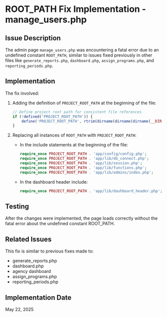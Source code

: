 # ROOT_PATH Fix Implementation - manage_users.php

## Issue Description
The admin page `manage_users.php` was encountering a fatal error due to an undefined constant `ROOT_PATH`, similar to issues fixed previously in other files like `generate_reports.php`, `dashboard.php`, `assign_programs.php`, and `reporting_periods.php`.

## Implementation
The fix involved:

1. Adding the definition of `PROJECT_ROOT_PATH` at the beginning of the file:
   ```php
   // Define project root path for consistent file references
   if (!defined('PROJECT_ROOT_PATH')) {
       define('PROJECT_ROOT_PATH', rtrim(dirname(dirname(dirname(__DIR__))), DIRECTORY_SEPARATOR) . DIRECTORY_SEPARATOR);
   }
   ```

2. Replacing all instances of `ROOT_PATH` with `PROJECT_ROOT_PATH`:
   - In the include statements at the beginning of the file:
     ```php
     require_once PROJECT_ROOT_PATH . 'app/config/config.php';
     require_once PROJECT_ROOT_PATH . 'app/lib/db_connect.php';
     require_once PROJECT_ROOT_PATH . 'app/lib/session.php';
     require_once PROJECT_ROOT_PATH . 'app/lib/functions.php';
     require_once PROJECT_ROOT_PATH . 'app/lib/admins/index.php';
     ```
   - In the dashboard header include:
     ```php
     require_once PROJECT_ROOT_PATH . 'app/lib/dashboard_header.php';
     ```

## Testing
After the changes were implemented, the page loads correctly without the fatal error about the undefined constant ROOT_PATH.

## Related Issues
This fix is similar to previous fixes made to:
- generate_reports.php
- dashboard.php
- agency dashboard
- assign_programs.php
- reporting_periods.php

## Implementation Date
May 22, 2025
